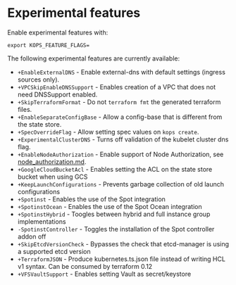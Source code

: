 # Experimental features

Enable experimental features with:

`export KOPS_FEATURE_FLAGS=`

The following experimental features are currently available:

* `+EnableExternalDNS` - Enable external-dns with default settings (ingress sources only).
* `+VPCSkipEnableDNSSupport` - Enables creation of a VPC that does not need DNSSupport enabled.
* `+SkipTerraformFormat` - Do not `terraform fmt` the generated terraform files.
* `+EnableSeparateConfigBase` - Allow a config-base that is different from the state store.
* `+SpecOverrideFlag` - Allow setting spec values on `kops create`.
* `+ExperimentalClusterDNS` - Turns off validation of the kubelet cluster dns flag.
* `+EnableNodeAuthorization` - Enable support of Node Authorization, see [node_authorization.md](../node_authorization.md).
* `+GoogleCloudBucketAcl` - Enables setting the ACL on the state store bucket when using GCS
* `+KeepLaunchConfigurations` - Prevents garbage collection of old launch configurations
* `+Spotinst` - Enables the use of the Spot integration
* `+SpotinstOcean` - Enables the use of the Spot Ocean integration
* `+SpotinstHybrid` - Toogles between hybrid and full instance group implementations
* `-SpotinstController` - Toggles the installation of the Spot controller addon off
* `+SkipEtcdVersionCheck` - Bypasses the check that etcd-manager is using a supported etcd version
* `+TerraformJSON` - Produce kubernetes.ts.json file instead of writing HCL v1 syntax. Can be consumed by terraform 0.12
* `+VFSVaultSupport` - Enables setting Vault as secret/keystore